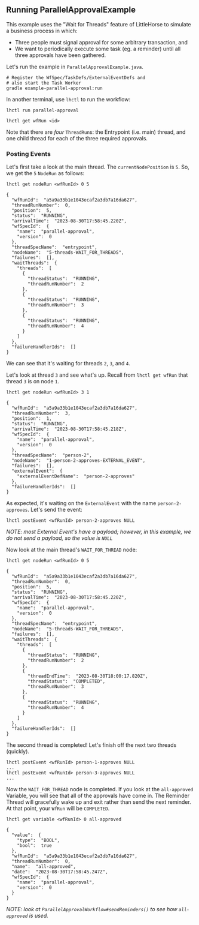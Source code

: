 ## Running ParallelApprovalExample

This example uses the "Wait for Threads" feature of LittleHorse to simulate a business process in which:

* Three people must signal approval for some arbitrary transaction, and
* We want to periodically execute some task (eg. a reminder) until all three approvals have been gathered.

Let's run the example in `ParallelApprovalExample.java`.

```
# Register the WfSpec/TaskDefs/ExternalEventDefs and
# also start the Task Worker
gradle example-parallel-approval:run
```

In another terminal, use `lhctl` to run the workflow:

```
lhctl run parallel-approval

lhctl get wfRun <id>
```

Note that there are *four* `ThreadRun`s: the Entrypoint (i.e. main) thread, and one child thread for each of the three required approvals.

### Posting Events

Let's first take a look at the main thread. The `currentNodePosition` is `5`. So, we get the `5` `NodeRun` as follows:

```
lhctl get nodeRun <wfRunId> 0 5

{
  "wfRunId":  "a5a9a33b1e1043ecaf2a3db7a16da627",
  "threadRunNumber":  0,
  "position":  5,
  "status":  "RUNNING",
  "arrivalTime":  "2023-08-30T17:58:45.220Z",
  "wfSpecId":  {
    "name":  "parallel-approval",
    "version":  0
  },
  "threadSpecName":  "entrypoint",
  "nodeName":  "5-threads-WAIT_FOR_THREADS",
  "failures":  [],
  "waitThreads":  {
    "threads":  [
      {
        "threadStatus":  "RUNNING",
        "threadRunNumber":  2
      },
      {
        "threadStatus":  "RUNNING",
        "threadRunNumber":  3
      },
      {
        "threadStatus":  "RUNNING",
        "threadRunNumber":  4
      }
    ]
  },
  "failureHandlerIds":  []
}
```

We can see that it's waiting for threads `2`, `3`, and `4`.

Let's look at thread `3` and see what's up. Recall from `lhctl get wfRun` that thread `3` is on node `1`.

```
lhctl get nodeRun <wfRunId> 3 1

{
  "wfRunId":  "a5a9a33b1e1043ecaf2a3db7a16da627",
  "threadRunNumber":  3,
  "position":  1,
  "status":  "RUNNING",
  "arrivalTime":  "2023-08-30T17:58:45.218Z",
  "wfSpecId":  {
    "name":  "parallel-approval",
    "version":  0
  },
  "threadSpecName":  "person-2",
  "nodeName":  "1-person-2-approves-EXTERNAL_EVENT",
  "failures":  [],
  "externalEvent":  {
    "externalEventDefName":  "person-2-approves"
  },
  "failureHandlerIds":  []
}
```

As expected, it's waiting on the `ExternalEvent` with the name `person-2-approves`. Let's send the event:

```
lhctl postEvent <wfRunId> person-2-approves NULL
```

*NOTE: most External Event's have a payload; however, in this example, we do not send a payload, so the value is `NULL`*

Now look at the main thread's `WAIT_FOR_THREAD` node:

```
lhctl get nodeRun <wfRunId> 0 5

{
  "wfRunId":  "a5a9a33b1e1043ecaf2a3db7a16da627",
  "threadRunNumber":  0,
  "position":  5,
  "status":  "RUNNING",
  "arrivalTime":  "2023-08-30T17:58:45.220Z",
  "wfSpecId":  {
    "name":  "parallel-approval",
    "version":  0
  },
  "threadSpecName":  "entrypoint",
  "nodeName":  "5-threads-WAIT_FOR_THREADS",
  "failures":  [],
  "waitThreads":  {
    "threads":  [
      {
        "threadStatus":  "RUNNING",
        "threadRunNumber":  2
      },
      {
        "threadEndTime":  "2023-08-30T18:00:17.820Z",
        "threadStatus":  "COMPLETED",
        "threadRunNumber":  3
      },
      {
        "threadStatus":  "RUNNING",
        "threadRunNumber":  4
      }
    ]
  },
  "failureHandlerIds":  []
}
```

The second thread is completed! Let's finish off the next two threads (quickly).

```
lhctl postEvent <wfRunId> person-1-approves NULL
...
lhctl postEvent <wfRunId> person-3-approves NULL
...
```

Now the `WAIT_FOR_THREAD` node is completed. If you look at the `all-approved` Variable, you will see that all of the approvals have come in. The Reminder Thread will gracefully wake up and exit rather than send the next reminder. At that point, your `WfRun` will be `COMPLETED`.

```
lhctl get variable <wfRunId> 0 all-approved

{
  "value":  {
    "type":  "BOOL",
    "bool":  true
  },
  "wfRunId":  "a5a9a33b1e1043ecaf2a3db7a16da627",
  "threadRunNumber":  0,
  "name":  "all-approved",
  "date":  "2023-08-30T17:58:45.247Z",
  "wfSpecId":  {
    "name":  "parallel-approval",
    "version":  0
  }
}
```

*NOTE: look at `ParallelApprovalWorkflow#sendReminders()` to see how `all-approved` is used.*

